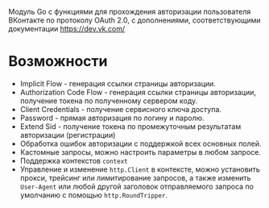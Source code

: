 Модуль Go с функциями для прохождения авторизации пользователя ВКонтакте по протоколу OAuth 2.0, с дополнениями, соответствующими документации https://dev.vk.com/

# Возможности

- Implicit Flow - генерация ссылки страницы авторизации.
- Authorization Code Flow - генерация ссылки страницы авторизации, получение токена по полученному сервером коду.
- Client Credentials - получение сервисного ключа доступа.
- Password - прямая авторизация по логину и паролю.
- Extend Sid - получение токена по промежуточным результатам авторизации (регистрации)
- Обработка ошибок авторизации с поддержкой всех основных полей.
- Кастомные запросы, можно настроить параметры в любом запросе.
- Поддержка контекстов `context`
- Управление и изменение `http.Client` в контексте, можно установить прокси, трейсинг или лимитирование запросов, а также изменить `User-Agent` или любой другой заголовок отправляемого запроса по умолчанию с помощью `http.RoundTripper`.